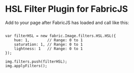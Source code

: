 # HSL Filter Plugin for FabricJS

Add to your page after FabricJS has loaded and call like this:

```

var filterHSL = new fabric.Image.filters.HSL.HSL({
    hue: 1,        // Range: 0 to 1
    saturation: 1, // Range: 0 to 1
    lightness: 1   // Range: 0 to 1
});

img.filters.push(filterHSL);
img.applyFilters();

```